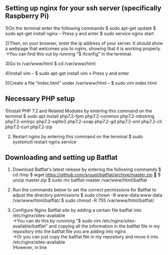 ## Setting up nginx for your ssh server (specifically Raspberry Pi)

1)On the terminal enter the following commands
$ sudo apt-get update
$ sudo apt-get install nginx 
  – Press y and enter
$ sudo service nginx start

2)Then, on your browser, enter the ip address of your server. It should show a webpage that welcomes you to nginx, showing that it is working properly.
->You can find this out by running "$ ifconfig" in the terminal.

3)Go to /var/www/html 
$ cd /var/www/html

4)Install vim
– $ sudo apt-get install vim
» Press y and enter

5)Create a file “index.html” under /var/www/html
– $ sudo vim index.html

## Necessary PHP setup

1)Install PHP 7.2 and Related Modules by entering this command on the terminal
$ sudo apt install php7.2-fpm php7.2-common php7.2-mbstring php7.2-xmlrpc php7.2-sqlite3 php7.2-soap php7.2-gd php7.2-xml php7.2-cli php7.2-curl php7.2-zip

2) Restart nginx by entering this command on the terminal
$ sudo systemctl restart nginx.service

## Downloading and setting up Batflat

1) Download Batflat's latest release by entering the following commands
$ cd /tmp
$ wget https://github.com/sruupl/batflat/archive/master.zip  $ unzip master.zip
$ sudo mv batflat-master /var/www/html/batflat

2) Run the commands below to set the correct permissions for Batflat to adjust the directory permissions
$ sudo chown -R www-data:www-data /var/www/html/batflat/ 
$ sudo chmod -R 755 /var/www/html/batflat/

3) Configure Nginx Batflat site by adding a certain file batflat into /etc/nginx/sites-available\
->You can do this by runnning "$ sudo vim /etc/nginx/sites-available/batflat" and copying all the information in the batflat file in my repository into the batflat file you are adding into nginx\
->Or you can just copy the batflat file in my repository and move it into /etc/nginx/sites-available\
!However, in line

